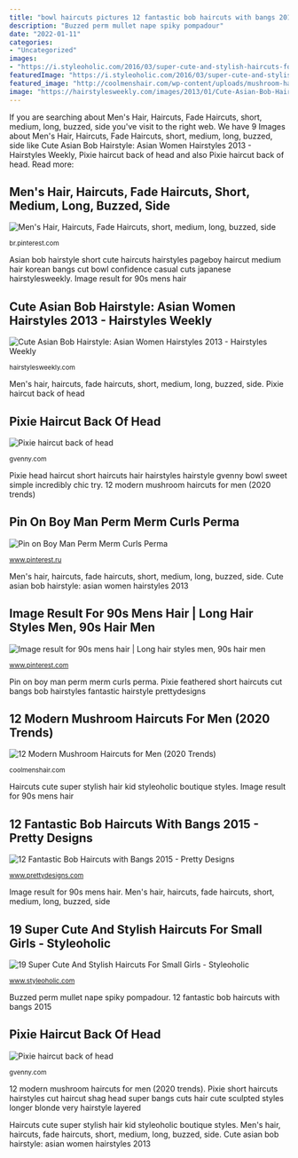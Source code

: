 ```yaml
---
title: "bowl haircuts pictures 12 fantastic bob haircuts with bangs 2015"
description: "Buzzed perm mullet nape spiky pompadour"
date: "2022-01-11"
categories:
- "Uncategorized"
images:
- "https://i.styleoholic.com/2016/03/super-cute-and-stylish-haircuts-for-small-girls-10.jpg"
featuredImage: "https://i.styleoholic.com/2016/03/super-cute-and-stylish-haircuts-for-small-girls-10.jpg"
featured_image: "http://coolmenshair.com/wp-content/uploads/mushroom-haircut.jpg"
image: "https://hairstylesweekly.com/images/2013/01/Cute-Asian-Bob-Hairstyle.jpg"
---
```


If you are searching about Men&#039;s Hair, Haircuts, Fade Haircuts, short, medium, long, buzzed, side you've visit to the right web. We have 9 Images about Men&#039;s Hair, Haircuts, Fade Haircuts, short, medium, long, buzzed, side like Cute Asian Bob Hairstyle: Asian Women Hairstyles 2013 - Hairstyles Weekly, Pixie haircut back of head and also Pixie haircut back of head. Read more:

## Men&#039;s Hair, Haircuts, Fade Haircuts, Short, Medium, Long, Buzzed, Side

![Men&#039;s Hair, Haircuts, Fade Haircuts, short, medium, long, buzzed, side](https://i.pinimg.com/736x/c1/76/88/c176881620f343823b838f97fc94585e.jpg "12 fantastic bob haircuts with bangs 2015")

<small>br.pinterest.com</small>

Asian bob hairstyle short cute haircuts hairstyles pageboy haircut medium hair korean bangs cut bowl confidence casual cuts japanese hairstylesweekly. Image result for 90s mens hair

## Cute Asian Bob Hairstyle: Asian Women Hairstyles 2013 - Hairstyles Weekly

![Cute Asian Bob Hairstyle: Asian Women Hairstyles 2013 - Hairstyles Weekly](https://hairstylesweekly.com/images/2013/01/Cute-Asian-Bob-Hairstyle.jpg "Buzzed perm mullet nape spiky pompadour")

<small>hairstylesweekly.com</small>

Men&#039;s hair, haircuts, fade haircuts, short, medium, long, buzzed, side. Pixie haircut back of head

## Pixie Haircut Back Of Head

![Pixie haircut back of head](https://gvenny.com/images/pixie-haircut-back-of-head/pixie-haircut-back-of-head-83-17.jpg "Haircuts cute super stylish hair kid styleoholic boutique styles")

<small>gvenny.com</small>

Pixie head haircut short haircuts hair hairstyles hairstyle gvenny bowl sweet simple incredibly chic try. 12 modern mushroom haircuts for men (2020 trends)

## Pin On Boy Man Perm Merm Curls Perma

![Pin on Boy Man Perm Merm Curls Perma](https://i.pinimg.com/736x/d7/9d/0e/d79d0e957b505042e5325f0a78b68863.jpg "Cute asian bob hairstyle: asian women hairstyles 2013")

<small>www.pinterest.ru</small>

Men&#039;s hair, haircuts, fade haircuts, short, medium, long, buzzed, side. Cute asian bob hairstyle: asian women hairstyles 2013

## Image Result For 90s Mens Hair | Long Hair Styles Men, 90s Hair Men

![Image result for 90s mens hair | Long hair styles men, 90s hair men](https://i.pinimg.com/736x/ff/fa/0a/fffa0a961616ceac7c8ce7616f73f89c.jpg "12 modern mushroom haircuts for men (2020 trends)")

<small>www.pinterest.com</small>

Pin on boy man perm merm curls perma. Pixie feathered short haircuts cut bangs bob hairstyles fantastic hairstyle prettydesigns

## 12 Modern Mushroom Haircuts For Men (2020 Trends)

![12 Modern Mushroom Haircuts for Men (2020 Trends)](http://coolmenshair.com/wp-content/uploads/mushroom-haircut.jpg "Men&#039;s hair, haircuts, fade haircuts, short, medium, long, buzzed, side")

<small>coolmenshair.com</small>

Haircuts cute super stylish hair kid styleoholic boutique styles. Image result for 90s mens hair

## 12 Fantastic Bob Haircuts With Bangs 2015 - Pretty Designs

![12 Fantastic Bob Haircuts with Bangs 2015 - Pretty Designs](http://www.prettydesigns.com/wp-content/uploads/2015/01/Pixie.jpg "12 modern mushroom haircuts for men (2020 trends)")

<small>www.prettydesigns.com</small>

Image result for 90s mens hair. Men&#039;s hair, haircuts, fade haircuts, short, medium, long, buzzed, side

## 19 Super Cute And Stylish Haircuts For Small Girls - Styleoholic

![19 Super Cute And Stylish Haircuts For Small Girls - Styleoholic](https://i.styleoholic.com/2016/03/super-cute-and-stylish-haircuts-for-small-girls-10.jpg "19 super cute and stylish haircuts for small girls")

<small>www.styleoholic.com</small>

Buzzed perm mullet nape spiky pompadour. 12 fantastic bob haircuts with bangs 2015

## Pixie Haircut Back Of Head

![Pixie haircut back of head](https://gvenny.com/images/pixie-haircut-back-of-head/pixie-haircut-back-of-head-83-13.jpg "12 fantastic bob haircuts with bangs 2015")

<small>gvenny.com</small>

12 modern mushroom haircuts for men (2020 trends). Pixie short haircuts hairstyles cut haircut shag head super bangs cuts hair cute sculpted styles longer blonde very hairstyle layered

Haircuts cute super stylish hair kid styleoholic boutique styles. Men&#039;s hair, haircuts, fade haircuts, short, medium, long, buzzed, side. Cute asian bob hairstyle: asian women hairstyles 2013
